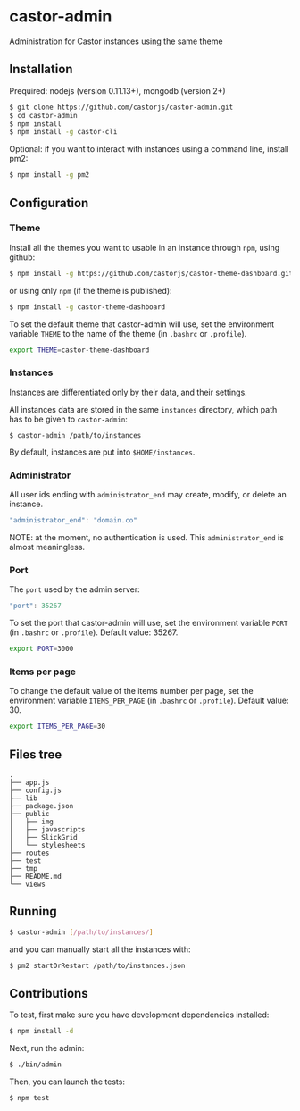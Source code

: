 castor-admin
============

Administration for Castor instances using the same theme

## Installation

Prequired: nodejs (version 0.11.13+), mongodb (version 2+)

```bash
$ git clone https://github.com/castorjs/castor-admin.git
$ cd castor-admin
$ npm install
$ npm install -g castor-cli
```

Optional: if you want to interact with instances using a command line, install pm2:

```bash
$ npm install -g pm2
```

## Configuration

### Theme

Install all the themes you want to usable in an instance through `npm`,
using github:

```bash
$ npm install -g https://github.com/castorjs/castor-theme-dashboard.git
```

or using only `npm` (if the theme is published):

```bash
$ npm install -g castor-theme-dashboard
```

To set the default theme that castor-admin will use, set the environment variable `THEME` to the name of the theme (in `.bashrc` or `.profile`).

```bash
export THEME=castor-theme-dashboard
```

### Instances

Instances are differentiated only by their data, and their settings.

All instances data are stored in the same `instances` directory, which path has to be given to `castor-admin`:

```basg
$ castor-admin /path/to/instances
```

By default, instances are put into `$HOME/instances`.

### Administrator

All user ids ending with `administrator_end` may create, modify, or delete an instance.

```javascript
"administrator_end": "domain.co"
```

NOTE: at the moment, no authentication is used. This `administrator_end` is
almost meaningless.

### Port

The `port` used by the admin server:

```javascript
"port": 35267
```

To set the port that castor-admin will use, set the environment variable `PORT` (in `.bashrc` or `.profile`). Default value: 35267.

```bash
export PORT=3000
```

### Items per page

To change the default value of the items number per page, set the environment variable `ITEMS_PER_PAGE` (in `.bashrc` or `.profile`). Default value: 30.

```bash
export ITEMS_PER_PAGE=30
```


## Files tree

```
.
├── app.js
├── config.js
├── lib
├── package.json
├── public
│   ├── img
│   ├── javascripts
│   ├── SlickGrid
│   └── stylesheets
├── routes
├── test
├── tmp
├── README.md
└── views
```

## Running

```bash
$ castor-admin [/path/to/instances/]
```

and you can manually start all the instances with:

```bash
$ pm2 startOrRestart /path/to/instances.json
```

## Contributions

To test, first make sure you have development dependencies installed:

```bash
$ npm install -d
```

Next, run the admin:

```bash
$ ./bin/admin
```

Then, you can launch the tests:

```bash
$ npm test
```
